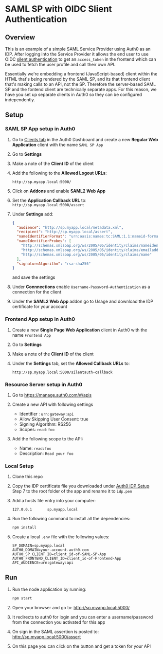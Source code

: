 # SAML SP with OIDC Slient Authentication

## Overview

This is an example of a simple SAML Service Provider using Auth0 as an IDP. After logging into the Service Provider it allows the end user to use OIDC [silent authentication](https://auth0.com/docs/api-auth/tutorials/silent-authentication) to get an `access_token` in the frontend which can be used to fetch the user profile and call their own API. 

Essentially we're embedding a frontend (JavaScript-based) client within the HTML that's being rendered by the SAML SP, and its that frontend client that's making calls to an API, not the SP. Therefore the server-based SAML SP and the fontend client are technically separate apps. For this reason, we have you set up separate clients in Auth0 so they can be configured independently.

## Setup

### SAML SP App setup in Auth0

1. Go to [Clients tab](https://manage.auth0.com/#/clients) in the Auth0 Dashboard and create a new **Regular Web Application** client with the name `SAML SP App`
2. Go to **Settings**
3. Make a note of the **Client ID** of the client
4. Add the following to the **Allowed Logout URLs**:

   ```
   http://sp.myapp.local:5000/
   ```

3. Click on **Addons** and enable **SAML2 Web App**
4. Set the **Application Callback URL** to: `http://sp.myapp.local:5000/assert`
5. Under **Settings** add:

    ```json
    {
      "audience": "http://sp.myapp.local/metadata.xml",
      "recipient": "http://sp.myapp.local/assert",
      "nameIdentifierFormat": "urn:oasis:names:tc:SAML:1.1:nameid-format:unspecified",
      "nameIdentifierProbes": [
        "http://schemas.xmlsoap.org/ws/2005/05/identity/claims/nameidentifier",
        "http://schemas.xmlsoap.org/ws/2005/05/identity/claims/emailaddress",
        "http://schemas.xmlsoap.org/ws/2005/05/identity/claims/name"
      ],
      "signatureAlgorithm": "rsa-sha256"
    }
    ```

    and save the settings

6. Under **Connnections** enable `Username-Password-Authentication` as a connection for the client
7. Under the **SAML2 Web App** addon go to Usage and download the IDP certificate for your account

### Frontend App setup in Auth0

1. Create a new **Single Page Web Application** client in Auth0 with the name `Frontend App`
2. Go to **Settings**
3. Make a note of the **Client ID** of the client
4. Under the **Settings** tab, set the  **Allowed Callback URLs** to:

   ```
   http://sp.myapp.local:5000/silentauth-callback
   ```

### Resource Server setup in Auth0

1. Go to https://manage.auth0.com/#/apis
2. Create a new API with following settings
   - Identifier : `urn:gateway:api`
   - Allow Skipping User Consent: true
   - Signing Algorithm: RS256
   - Scopes: `read:foo`

3. Add the following scope to the API:
   - Name: `read:foo`
   - Description: `Read your foo`

### Local Setup

1. Clone this repo

2. Copy the IDP certificate file you downloaded under [Auth0 IDP Setup](#auth0-) Step 7 to the root folder of the app and rename it to `idp.pem`

3. Add a hosts file entry into your computer: 

    ```
    127.0.0.1       sp.myapp.local
    ```

4. Run the following command to install all the dependencies:

    ```bash
    npm install
    ```

5. Create a local `.env` file with the following values:

    ```
    SP_DOMAIN=sp.myapp.local
    AUTH0_DOMAIN=your-account.auth0.com
    AUTH0_SP_CLIENT_ID=client_id-of-SAML-SP-App
    AUTH0_FRONTEND_CLIENT_ID=client_id-of-Frontend-App
    API_AUDIENCE=urn:gateway:api
    ```

## Run

1. Run the node application by running:

    ```bash
    npm start
    ```

2. Open your browser and go to: http://sp.myapp.local:5000/
3. It redirects to auth0 for login and you can enter a username/password from the connection you activated for this app
4. On sign in the SAML assertion is posted to: http://sp.myapp.local:5000/assert 
5. On this page you can click on the button and get a token for your API
